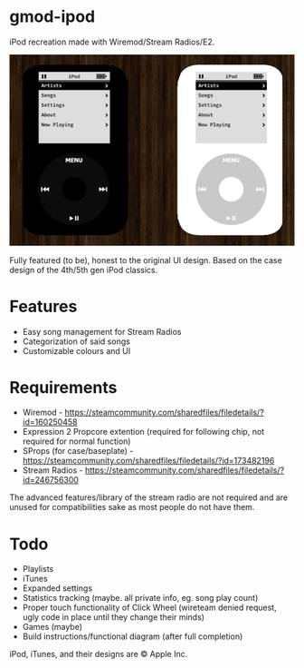 # gmod-ipod
iPod recreation made with Wiremod/Stream Radios/E2.

![Screenshot](2-1-2022-case.PNG)

Fully featured (to be), honest to the original UI design. Based on the case design of the 4th/5th gen iPod classics. 

# Features
- Easy song management for Stream Radios
- Categorization of said songs
- Customizable colours and UI

# Requirements
- Wiremod  -  https://steamcommunity.com/sharedfiles/filedetails/?id=160250458
- Expression 2 Propcore extention (required for following chip, not required for normal function)
- SProps (for case/baseplate)  -  https://steamcommunity.com/sharedfiles/filedetails/?id=173482196
- Stream Radios  -  https://steamcommunity.com/sharedfiles/filedetails/?id=246756300

The advanced features/library of the stream radio are not required and are unused for compatibilities sake as most people do not have them.

# Todo
- Playlists
- iTunes 
- Expanded settings
- Statistics tracking (maybe. all private info, eg. song play count)
- Proper touch functionality of Click Wheel (wireteam denied request, ugly code in place until they change their minds)
- Games (maybe)
- Build instructions/functional diagram (after full completion)

iPod, iTunes, and their designs are © Apple Inc.
